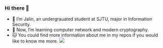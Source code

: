 ### Hi there 👋

- 🔭 I’m Jalin, an undergrauated student at SJTU, major in Information Security.
- 🌱 Now, I’m learning computer network and modern cryptography.
- 🐱 You could find more information about me in my repos if you would like to know me more.
![](https://github-readme-stats.vercel.app/api?username=jjllzhang&show_icons=true)
